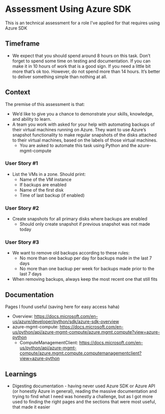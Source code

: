 # Assessment Using Azure SDK
This is an technical assessment for a role I've applied for that requires using Azure SDK

## Timeframe
- We expect that you should spend around 8 hours on this task. Don’t forget to spend some time on testing and documentation. If you can make it in 10 hours of work that is a good sign. If you need a little bit more that’s ok too. However, do not spend more than 14 hours. It’s better to deliver something simple than nothing at all.

## Context
The premise of this assessment is that:
- We’d like to give you a chance to demonstrate your skills, knowledge, and ability to learn.
- A team you work with asked for your help with automating backups of their virtual machines running on Azure. They want to use Azure’s snapshot functionality to make regular snapshots of the disks attached to their virtual machines, based on the labels of those virtual machines.
  - You are asked to automate this task using Python and the azure-mgmt-compute
  
 ### User Story #1
- List the VMs in a zone. Should print:
  - Name of the VM instance
  - If backups are enabled
  - Name of the first disk
  - Time of last backup (if enabled)
  
### User Story #2
- Create snapshots for all primary disks where backups are enabled
  - Should only create snapshot if previous snapshot was not made today

### User Story #3
- We want to remove old backups according to these rules:
  - No more than one backup per day for backups made in the last 7 days
  - No more than one backup per week for backups made prior to the last 7 days
- When removing backups, always keep the most recent one that still fits

## Documentation
Pages I found useful (saving here for easy access haha)
- Overview: https://docs.microsoft.com/en-us/azure/developer/python/sdk/azure-sdk-overview
- azure-mgmt-compute: https://docs.microsoft.com/en-us/python/api/azure-mgmt-compute/azure.mgmt.compute?view=azure-python
  - ComputeManagementClient: https://docs.microsoft.com/en-us/python/api/azure-mgmt-compute/azure.mgmt.compute.computemanagementclient?view=azure-python

## Learnings
- Digesting documentation - having never used Azure SDK or Azure API (or honestly Azure in general), reading the massive documentation and trying to find what I need was honestly a challenge, but as I got more used to finding the right pages and the sections that were most useful, that made it easier
